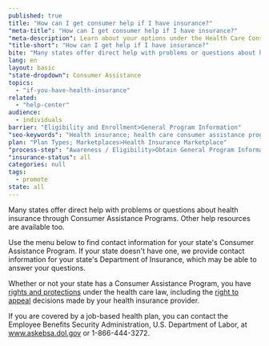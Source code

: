 ```yaml
---
published: true
title: "How can I get consumer help if I have insurance?"
"meta-title": "How can I get consumer help if I have insurance?"
"meta-description": Learn about your options under the Health Care Consumer Assistance Program at Healthcare.gov. Read about Obamacare and the choices it affords you today
"title-short": "How can I get help if I have insurance?"
bite: "Many states offer direct help with problems or questions about health insurance through Consumer Assistance Programs. Other help resources are available too. "
lang: en
layout: basic
"state-dropdown": Consumer Assistance
topics: 
  - "if-you-have-health-insurance"
related: 
  - "help-center"
audience: 
  - individuals
barrier: "Eligibility and Enrollment>General Program Information"
"seo-keywords": "Health insurance; health care consumer assistance program"
plan: "Plan Types; Marketplaces>Health Insurance Marketplace"
"process-step": "Awareness / Eligibility>Obtain General Program Information"
"insurance-status": all
categories: null
tags: 
  - promote
state: all
---
```


Many states offer direct help with problems or questions about health insurance through Consumer Assistance Programs. Other help resources are available too. 

Use the menu below to find contact information for your state's Consumer Assistance Program. If your state doesn't have one, we provide contact information for your state's Department of Insurance, which may be able to answer your questions. 

Whether or not your state has a Consumer Assistance Program, you have [rights and protections](/how-does-the-health-care-law-protect-me/) under the health care law, including the [right to appeal](/how-do-i-appeal-a-health-insurance-companys-decision/) decisions made by your health insurance provider.

If you are covered by a job-based health plan, you can contact the Employee Benefits Security Administration, U.S. Department of Labor, at www.askebsa.dol.gov or 1-866-444-3272.
